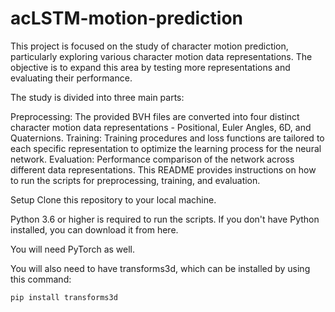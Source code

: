 # acLSTM-motion-prediction
This project is focused on the study of character motion prediction, particularly exploring various character motion data representations. The objective is to expand this area by testing more representations and evaluating their performance.

The study is divided into three main parts:

Preprocessing: The provided BVH files are converted into four distinct character motion data representations - Positional, Euler Angles, 6D, and Quaternions.
Training: Training procedures and loss functions are tailored to each specific representation to optimize the learning process for the neural network.
Evaluation: Performance comparison of the network across different data representations.
This README provides instructions on how to run the scripts for preprocessing, training, and evaluation.

Setup
Clone this repository to your local machine.

Python 3.6 or higher is required to run the scripts. If you don't have Python installed, you can download it from here.

You will need PyTorch as well.

You will also need to have transforms3d, which can be installed by using this command:
```
pip install transforms3d
```
